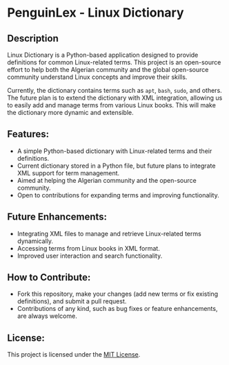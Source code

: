# PenguinLex - Linux Dictionary

## Description
Linux Dictionary is a Python-based application designed to provide definitions for common Linux-related terms. This project is an open-source effort to help both the Algerian community and the global open-source community understand Linux concepts and improve their skills.

Currently, the dictionary contains terms such as `apt`, `bash`, `sudo`, and others. The future plan is to extend the dictionary with XML integration, allowing us to easily add and manage terms from various Linux books. This will make the dictionary more dynamic and extensible.

## Features:
- A simple Python-based dictionary with Linux-related terms and their definitions.
- Current dictionary stored in a Python file, but future plans to integrate XML support for term management.
- Aimed at helping the Algerian community and the open-source community.
- Open to contributions for expanding terms and improving functionality.

## Future Enhancements:
- Integrating XML files to manage and retrieve Linux-related terms dynamically.
- Accessing terms from Linux books in XML format.
- Improved user interaction and search functionality.

## How to Contribute:
- Fork this repository, make your changes (add new terms or fix existing definitions), and submit a pull request.
- Contributions of any kind, such as bug fixes or feature enhancements, are always welcome.

## License:
This project is licensed under the [MIT License](LICENSE).
